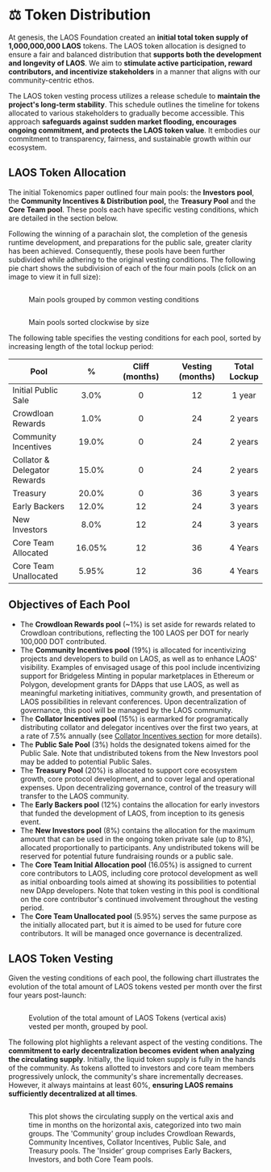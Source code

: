 # ⚖️ Token Distribution

At genesis, the LAOS Foundation created an **initial total token supply of 1,000,000,000 LAOS** tokens. The LAOS token allocation is designed to ensure a fair and balanced distribution that **supports both the development and longevity of LAOS**. We aim to **stimulate active participation, reward contributors, and incentivize stakeholders** in a manner that aligns with our community-centric ethos.

The LAOS token vesting process utilizes a release schedule to **maintain the project's long-term stability**. This schedule outlines the timeline for tokens allocated to various stakeholders to gradually become accessible. This approach **safeguards against sudden market flooding, encourages ongoing commitment, and protects the LAOS token value**. It embodies our commitment to transparency, fairness, and sustainable growth within our ecosystem.

## LAOS Token Allocation

The initial Tokenomics paper outlined four main pools: the **Investors pool**, the **Community Incentives & Distribution pool,**  the **Treasury Pool** and the **Core Team pool**. These pools each have specific vesting conditions, which are detailed in the section below.

Following the winning of a parachain slot, the completion of the genesis runtime development, and preparations for the public sale, greater clarity has been achieved. Consequently, these pools have been further subdivided while adhering to the original vesting conditions. The following pie chart shows the subdivision of each of the four main pools (click on an image to view it in full size):

<div style={{ display: "grid", gridTemplateColumns: "1fr 1fr", alignItems: "left", gap: "20px", width: "100%" }}>
  <figure style={{ textAlign: "center", width: "100%", margin: "0 auto" }}>
    <a href="/img/token-pie-chart.png" target="_blank">
      <img src="/img/token-pie-chart.png" alt="" style={{ width: "100%", height: "auto", maxWidth: "600px" }} />
    </a>
    <figcaption><p>Main pools grouped by common vesting conditions</p></figcaption>
  </figure>

  <figure style={{ textAlign: "center", width: "100%", margin: "0 auto"}}>
    <a href="/img/token-pie-chart-by-size.png" target="_blank">
      <img src="/img/token-pie-chart-by-size.png" alt="" style={{ width: "100%", height: "auto", maxWidth: "600px" }} />
    </a>
    <figcaption><p>Main pools sorted clockwise by size</p></figcaption>
  </figure>
</div>


The following table specifies the vesting conditions for each pool, sorted by increasing length of the total lockup period:

<div style={{ display: "flex", justifyContent: "center" }}>
    <table>
    <thead>
        <tr>
        <th width="143">Pool</th>
        <th width="101" align="center">%</th>
        <th width="148" align="center">Cliff (months)</th>
        <th width="166" align="center">Vesting (months)</th>
        <th align="center">Total Lockup</th>
        </tr>
    </thead>
    <tbody>
        <tr>
        <td>Initial Public Sale</td>
        <td align="center">3.0%</td>
        <td align="center">0</td>
        <td align="center">12</td>
        <td align="center">1 year</td>
        </tr>
        <tr>
        <td>Crowdloan Rewards</td>
        <td align="center">1.0%</td>
        <td align="center">0</td>
        <td align="center">24</td>
        <td align="center">2 years</td>
        </tr>
        <tr>
        <td>Community Incentives</td>
        <td align="center">19.0%</td>
        <td align="center">0</td>
        <td align="center">24</td>
        <td align="center">2 years</td>
        </tr>
        <tr>
        <td>Collator &amp; Delegator Rewards</td>
        <td align="center">15.0%</td>
        <td align="center">0</td>
        <td align="center">24</td>
        <td align="center">2 years</td>
        </tr>
        <tr>
        <td>Treasury</td>
        <td align="center">20.0%</td>
        <td align="center">0</td>
        <td align="center">36</td>
        <td align="center">3 years</td>
        </tr>
        <tr>
        <td>Early Backers</td>
        <td align="center">12.0%</td>
        <td align="center">12</td>
        <td align="center">24</td>
        <td align="center">3 years</td>
        </tr>
        <tr>
        <td>New Investors</td>
        <td align="center">8.0%</td>
        <td align="center">12</td>
        <td align="center">24</td>
        <td align="center">3 years</td>
        </tr>
        <tr>
        <td>Core Team Allocated</td>
        <td align="center">16.05%</td>
        <td align="center">12</td>
        <td align="center">36</td>
        <td align="center">4 Years</td>
        </tr>
        <tr>
        <td>Core Team Unallocated</td>
        <td align="center">5.95%</td>
        <td align="center">12</td>
        <td align="center">36</td>
        <td align="center">4 Years</td>
        </tr>
    </tbody>
    </table>
</div>



## Objectives of Each Pool

* The **Crowdloan Rewards pool** (\~1%) is set aside for rewards related to Crowdloan contributions, reflecting the 100 LAOS per DOT for nearly 100,000 DOT contributed.
* The **Community Incentives pool** (19%) is allocated for incentivizing projects and developers to build on LAOS, as well as to enhance LAOS' visibility. Examples of envisaged usage of this pool include incentivizing support for Bridgeless Minting in popular marketplaces in Ethereum or Polygon, development grants for DApps that use LAOS, as well as meaningful marketing initiatives, community growth, and presentation of LAOS possibilities in relevant conferences. Upon decentralization of governance, this pool will be managed by the LAOS community.
* The **Collator Incentives pool** (15%) is earmarked for programatically distributing collator and delegator incentives over the first two years, at a rate of 7.5% annually (see [Collator Incentives section](collator-incentives.md) for more details).
* The **Public Sale Pool** (3%) holds the designated tokens aimed for the Public Sale. Note that undistributed tokens from the New Investors pool may be added to potential Public Sales.
* The **Treasury Pool** (20%) is allocated to support core ecosystem growth, core protocol development, and to cover legal and operational expenses. Upon decentralizing governance, control of the treasury will transfer to the LAOS community.
* The **Early Backers pool**  (12%) contains the allocation for early investors that funded the development of LAOS, from inception to its genesis event.
* The **New Investors pool**  (8%) contains the allocation for the maximum amount that can be used in the ongoing token private sale (up to 8%), allocated proportionally to participants. Any undistributed tokens will be reserved for potential future fundraising rounds or a public sale.
* The **Core Team Initial Allocation pool** (16.05%) is assigned to current core contributors to LAOS, including core protocol development as well as initial onboarding tools aimed at showing its possibilities to potential new DApp developers. Note that token vesting in this pool is conditional on the core contributor's continued involvement throughout the vesting period.
* The **Core Team Unallocated pool** (5.95%) serves the same purpose as the initially allocated part, but it is aimed to be used for future core contributors. It will be managed once governance is decentralized.

## LAOS Token Vesting  <a href="#laos-token-vesting" id="laos-token-vesting"></a>

Given the vesting conditions of each pool, the following chart illustrates the evolution of the total amount of LAOS tokens vested per month over the first four years post-launch:

<figure style={{ display: "flex", flexDirection: "column", alignItems: "center", textAlign: "center" }}>
    <a href="/img/pool_evolution.svg" target="_blank">
        <img src="/img/pool_evolution.svg" alt=""></img>
    </a>
    <figcaption><p>Evolution of the total amount of LAOS Tokens (vertical axis) vested per month, grouped by pool.</p></figcaption>
</figure>

The following plot highlights a relevant aspect of the vesting conditions. The **commitment to early decentralization becomes evident when analyzing the circulating supply**. Initially, the liquid token supply is fully in the hands of the community. As tokens allotted to investors and core team members progressively unlock, the community's share incrementally decreases. However, it always maintains at least 60%, **ensuring LAOS remains sufficiently decentralized at all times**.

<figure style={{ display: "flex", flexDirection: "column", alignItems: "center", textAlign: "center" }}>
    <a href="/img/token_split_by_community_vs_insider.jpg" target="_blank">
        <img src="/img/token_split_by_community_vs_insider.jpg" alt="" style={{ maxWidth: "100%", height: "auto" }} />
    </a>
    <figcaption>
        <p>This plot shows the circulating supply on the vertical axis and time in months on the horizontal axis, categorized into two main groups. The 'Community' group includes Crowdloan Rewards, Community Incentives, Collator Incentives, Public Sale, and Treasury pools. The 'Insider' group comprises Early Backers, Investors, and both Core Team pools.</p>
    </figcaption>
</figure>
